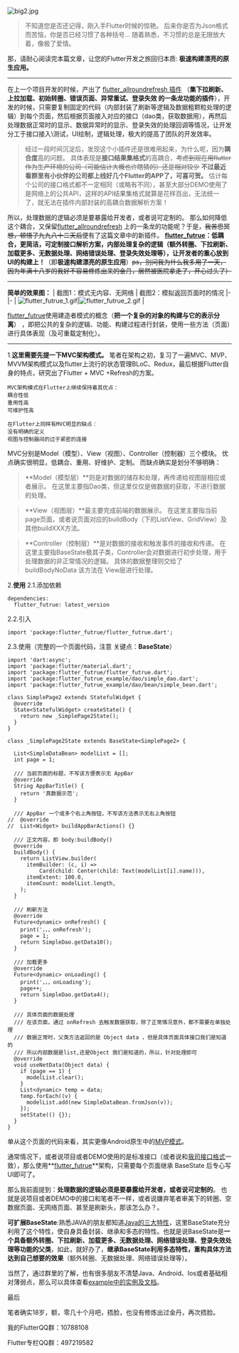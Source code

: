 ![big2.jpg](https://upload-images.jianshu.io/upload_images/2819106-d285dcf8b86e63bd.jpg?imageMogr2/auto-orient/strip%7CimageView2/2/w/1240)

>不知道您是否还记得，刚入手Flutter时候的惊艳。
>后来你是否为Json格式而苦恼，你是否已经习惯了各种括号...
>随着熟悉，不习惯的总是无限放大着，像极了爱情。


那，请耐心阅读完本篇文章，让您的Flutter开发之旅回归本质: **极速构建漂亮的原生应用。**
***
在上一个项目开发的时候，产出了 [flutter_allroundrefresh 插件](https://www.jianshu.com/p/6148062cbb86) （**集下拉刷新、上拉加载、初始转圈、错误页面、异常重试、登录失效  的一条龙功能的插件**），开发的时候，只需要复制固定的代码（内部封装了刷新等逻辑及数据粗颗粒处理的逻辑）到每个页面，然后根据页面接入对应的接口（dao类，获取数据用），再然后处理数据正常时的显示、数据异常时的显示、登录失效的处理回调等情况，让开发分工于接口接入\测试，UI绘制，逻辑处理，极大的提高了团队的开发效率。

>经过一段时间沉淀后，发现这个小插件还是很难用起来，为什么呢，因为**耦合度**高的问题。
>具体表现是**接口结果集格式**的高耦合，~~考虑到现在用flutter作为生产环境的公司（可能估计大概也许瞎猜的）还是相对较少~~
>**不过最近看群里有小伙伴的公司都上线好几个Flutter的APP了，可喜可贺。**
>估计每个公司的接口格式都不一定相同（或略有不同），甚至大部分DEMO使用了是网络上的公共API，这样的API结果集格式就算是花样百出，无法统一了，就无法在插件内部封装的高耦合数据解析方案！

所以，处理数据的逻辑必须是要暴露给开发者，或者说可定制的。
那么如何降低这个耦合，又保留[flutter_allroundrefresh](https://www.jianshu.com/p/6148062cbb86) 上的一条龙的功能呢？于是，~~我苦思冥想，顿悟了九九八十二天后~~便有了这篇文章中的新插件。
**[flutter_futrue](https://pub.dev/packages/flutter_futrue)：低耦合，更简洁，可定制接口解析方案，内部处理复杂的逻辑（额外转圈、下拉刷新、加载更多、无数据处理、网络错误处理、登录失效处理等），让开发者的重心放到UI的构建上！**（即**极速构建漂亮的原生应用**）~~ps，别问我为什么我多用了一天，因为年满十八岁的我好不容易修炼出来的金丹，居然被医院拿走了，开心过头了）~~
***

**简单的效果图：**
| 截图1：模式无内容、无网络 |  截图2：模拟返回页面时的情况
|-|-
| ![flutter_futrue_1.gif](https://upload-images.jianshu.io/upload_images/2819106-230c732f73bf4d73.gif?imageMogr2/auto-orient/strip)|![flutter_futrue_2.gif](https://upload-images.jianshu.io/upload_images/2819106-0a03f4e79f2698fa.gif?imageMogr2/auto-orient/strip)
|

[flutter_futrue](https://pub.dev/packages/flutter_futrue)使用建造者模式的概念（**把一个复杂的对象的构建与它的表示分离**） ，即把公共的复杂的逻辑、功能、构建过程进行封装，使用一些方法（页面）进行具体表现（及可重载定制化）。

***
1.**这里需要先提一下MVC架构模式。**
笔者在架构之初，复习了一遍MVC、MVP、MVVM架构模式以及flutter上流行的状态管理BLoC、Redux，最后根据Flutter自身的特点，研究出了Flutter + MVC +Refresh的方案。
```
MVC架构模式在Flutter上继续保持着其优点：
耦合性低
重用性高
可维护性高

在Flutter上同样有MVC明显的缺点：
没有明确的定义
视图与控制器间的过于紧密的连接
```
MVC分别是Model（模型）、View（视图）、Controller（控制器）三个模块。
优点确实很明显，低耦合、重用、好维护、定制。
而缺点确实是划分不够明确：
>**Model（模型层）**则是对数据的储存和处理，再传递给视图层相应或者展示。
>在这里主要指Dao类，但这里仅仅是做数据的获取，不进行数据的处理。

>**View（视图层）**最主要完成前端的数据展示。
>在这里主要指当前page页面，或者说页面对应的buildBody（下的ListView、GridView）及其他buildXXX方法。

>**Controller（控制层）**是对数据的接收和触发事件的接收和传递。
>在这里主要指BaseState极其子类，Controller会对数据进行初步处理，用于处理数据的非正常情况的逻辑。
>具体的数据整理则交给了buildBodyNoData 该方法在 View层进行处理。


2.**使用**
2.1.添加依赖

```
dependencies:
  flutter_futrue: latest_version
```
2.2.引入
```
import 'package:flutter_futrue/flutter_futrue.dart';
```

2.3.使用（完整的一个页面代码，注意 关键点：**BaseState**）

```
import 'dart:async';
import 'package:flutter/material.dart';
import 'package:flutter_futrue/flutter_futrue.dart';
import 'package:flutter_futrue_example/dao/simple_dao.dart';
import 'package:flutter_futrue_example/dao/bean/simple_bean.dart';

class SimplePage2 extends StatefulWidget {
  @override
  State<StatefulWidget> createState() {
    return new _SimplePage2State();
  }
}

class _SimplePage2State extends BaseState<SimplePage2> {

  List<SimpleDataBean> modelList = [];
  int page = 1;

  /// 当前页面的标题，不写该方便表示无 AppBar
  @override
  String AppBarTitle() {
    return '真数据示范';
  }

  /// AppBar 一个或多个右上角按钮，不写该方法表示无右上角按钮
//  @override
//  List<Widget> buildAppBarActions() {}

  /// 正文内容，即 body:buildBody()
  @override
  buildBody() {
    return ListView.builder(
      itemBuilder: (c, i) =>
          Card(child: Center(child: Text(modelList[i].name))),
      itemExtent: 100.0,
      itemCount: modelList.length,
    );
  }

  /// 刷新方法
  @override
  Future<dynamic> onRefresh() {
    print('，，，onRefresh');
    page = 1;
    return SimpleDao.getData10();
  }

  /// 加载更多
  @override
  Future<dynamic> onLoading() {
    print('，，，onLoading');
    page++;
    return SimpleDao.getData4();
  }

  /// 具体页面的数据处理
  /// 在该页面，通过 onRefresh 去触发数据获取，除了正常情况意外，都不需要在单独处理
  /// 数据正常时，父类方法返回的是 Object data ，但是具体页面具体接口我们是知道的
  /// 所以内部数据是list,还是Object 我们是知道的，所以，针对处理即可
  @override
  void useNetData(Object data) {
    if (page == 1) {
      modelList.clear();
    }
    List<dynamic> temp = data;
    temp.forEach((v) {
      modelList.add(new SimpleDataBean.fromJson(v));
    });
    setState(() {});
  }
}

```
单从这个页面的代码来看，其实更像Android原生中的[MVP模式](https://www.jianshu.com/p/31c3909ce075)。

通常情况下，或者说项目或者DEMO使用的是标准接口（或者说和[我司接口格式](https://github.com/android-pf/flutter_futrue/blob/master/example/README.md)一致），那么使用**[flutter_futrue](https://pub.dev/packages/flutter_futrue)**架构，只需要每个页面继承 BaseState 后专心写UI即可了。



那么我前面提到：**处理数据的逻辑必须是要暴露给开发者，或者说可定制的**。
也就是说项目或者DEMO中的接口和笔者不一样，或者说嫌弃笔者审美下的转圈、空数据页面、无网络页面、甚至是刷新头，那该怎么办？。



**可扩展BaseState**:熟悉JAVA的朋友都知道[Java的三大特性](https://baijiahao.baidu.com/s?id=1618298449551241841&wfr=spider&for=pc)，这里BaseState充分利用了这个特性，使自身具备封装、继承和多态的特性。也就是说BaseState是**一个具备额外转圈、下拉刷新、加载更多、无数据处理、网络错误处理、登录失效处理等功能的父类**，如此，就好办了，**继承BaseState利用多态特性，重构具体方法达到自己想要的效果**（额外转圈、无数据处理、网络错误处理等）。

当然了，通过群里的了解，也有很多朋友不清楚Java、Android、Ios或者基础相对薄弱点，那么可以具体查看[example中的实例及文档](https://github.com/android-pf/flutter_futrue/blob/master/example/README.md)。

最后

笔者确实18岁，额，零几十个月吧，捂脸，也没有修炼出过金丹，再次捂脸。

我的FlutterQQ群：10788108

Flutter专栏QQ群：497219582